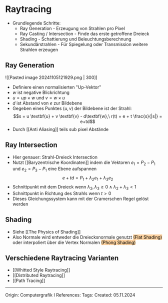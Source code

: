 # Raytracing

- Grundlegende Schritte:
	- Ray Generation - Erzeugung von Strahlen pro Pixel
	- Ray Casting / Intersection - Finde das erste getroffene Dreieck
	- Shading - Schattierung und Beleuchtungsberechnung
	- Sekundärstrahlen - Für Spiegelung oder Transmission weitere Strahlen erzeugen

## Ray Generation

![[Pasted image 20241105121929.png | 300]]
- Definiere einen normalisierten "Up-Vektor"
- $w$ ist negative Blickrichtung
- $u = up \times w$ und $v = w \times u$
- $d$ ist Abstand von $e$ zur Bildebene
- Gegeben eines Punktes $(u, v)$ der Bildebene ist der Strahl:
$$s = u \textbf{u} + v \textbf{v} - d\textbf{w},\ r(t) = e + t \frac{s}{|s|} = e+td$$
- Durch [[Anti Aliasing]] teils sub pixel Abstände

## Ray Intersection

- Hier genauer: Strahl-Dreieck Intersection
- Nutzt [[Baryzentrische Koordinaten]] indem die Vektoren $e_1 = P_2-P_1$ und $e_2 = P_3-P_1$ eine Ebene aufspannen
$$e+td = P_1 + \lambda_2 e_1 + \lambda_3 e_2$$
- Schnittpunkt mit dem Dreieck wenn $\lambda_2, \lambda_3 \geq 0 \wedge \lambda_2 + \lambda_3 < 1$
- Schnittpunkt in Richtung des Strahls wenn $t > 0$
- Dieses Gleichungssystem kann mit der Cramerschen Regel gelöst werden

## Shading 

- Siehe [[The Physics of Shading]]
- Also Normale wird entweder die Dreiecksnormale genutzt <mark style="background: #FFB86CA6;">(Flat Shading)</mark> oder interpoliert über die Vertex Normalen <mark style="background: #FFB86CA6;">(Phong Shading)</mark>

## Verschiedene Raytracing Varianten

- [[Whitted Style Raytracing]]
- [[Distributed Raytracing]]
- [[Path Tracing]]

---

Origin: Computergrafik I
References: 
Tags: 
Created: 05.11.2024

